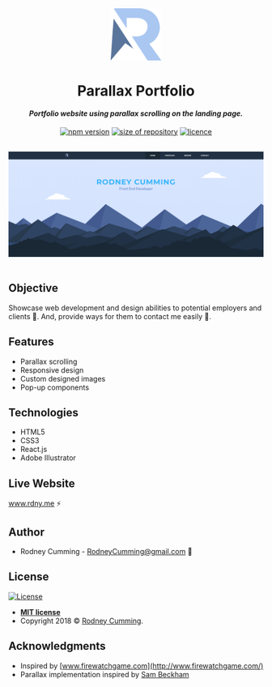 <div align="center">
 <img src="./src/images/logo.svg" width="100" alt="R logo">
 <br>
 <h1 size="+2">Parallax Portfolio</h1>
 <h4><i>Portfolio website using parallax scrolling on the landing page.</i></h4>

 <p align="center">
    <a href="https://www.npmjs.com/package/npm/v/6.4.1" target="_blank"><img
    	alt="npm version"
    	src="https://img.shields.io/badge/npm-6.4.1-brightgreen.svg"></a>
    <a href="#"><img
    	alt="size of repository"
    	src="https://img.shields.io/badge/Size-4.24%20MB-green.svg"></a>
    <a href="https://badges.mit-license.org/" target="_blank"><img
    	alt="licence"
    	src="https://img.shields.io/packagist/l/doctrine/orm.svg">
	</a>
</p>
<br>
 <img src="./screenshot.png" width="700" alt="landing page scroll animation">
</div>
<br>

## Objective

Showcase web development and design abilities to potential employers and clients :eyes:. And, provide ways for them to contact me easily :wave:.

## Features

- Parallax scrolling
- Responsive design
- Custom designed images
- Pop-up components

## Technologies

- HTML5
- CSS3
- React.js
- Adobe Illustrator

## Live Website

www.rdny.me :zap:

## Author

- Rodney Cumming - RodneyCumming@gmail.com :email:

## License

[![License](https://img.shields.io/packagist/l/doctrine/orm.svg)](http://badges.mit-license.org)

- **[MIT license](http://badges.mit-license.org)**
- Copyright 2018 © <a href="http://fvcproductions.com" target="_blank">Rodney Cumming</a>.

## Acknowledgments

- Inspired by [www.firewatchgame.com](http://www.firewatchgame.com/)
- Parallax implementation inspired by [Sam Beckham](https://codepen.io/samdbeckham/pen/OPXPNp)
